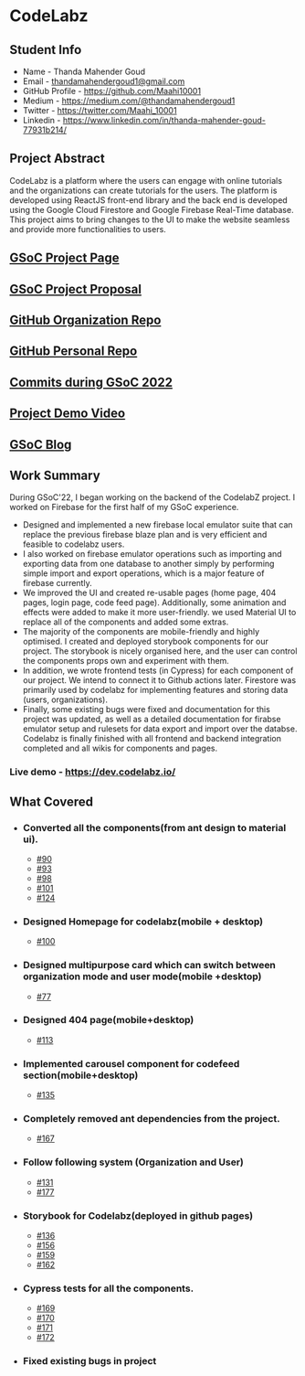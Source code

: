 # CodeLabz

## Student Info

- Name - Thanda Mahender Goud
- Email - thandamahendergoud1@gmail.com
- GitHub Profile - https://github.com/Maahi10001
- Medium - https://medium.com/@thandamahendergoud1
- Twitter - https://twitter.com/Maahi_10001
- Linkedin - https://www.linkedin.com/in/thanda-mahender-goud-77931b214/
## Project Abstract

CodeLabz is a platform where the users can engage with online tutorials and the organizations can create tutorials for the users. The platform is developed using ReactJS front-end library and the back end is developed using the Google Cloud Firestore and Google Firebase Real-Time database. This project aims to bring changes to the UI to make the website seamless and provide more functionalities to users.

## [GSoC Project Page](https://summerofcode.withgoogle.com/programs/2022/projects/zwGmPCW4)

## [GSoC Project Proposal](https://drive.google.com/file/d/1rZIGdOAUsiqNNvIuBbtArY7OYG5-Xrfw/view?usp=sharing)

## [GitHub Organization Repo](https://github.com/scorelab/Codelabz)

## [GitHub Personal Repo](https://github.com/Maahi10001/Codelabz)

## [Commits during GSoC 2022](https://github.com/scorelab/Codelabz/commits?author=maahi10001)

## [Project Demo Video](https://youtu.be/vHhyuYpfgJk)

## [GSoC Blog](https://medium.com/scorelab/the-beginning-of-gsoc22-journey-with-score-lab-655cc2b08dd1)

## Work Summary

During GSoC'22, I began working on the backend of the CodelabZ project. I worked on Firebase for the first half of my GSoC experience.
- Designed and implemented a new firebase local emulator suite that can replace the previous firebase blaze plan and is very efficient and feasible to codelabz users. 
- I also worked on firebase emulator operations such as importing and exporting data from one database to another simply by performing simple import and export operations, which is a major feature of firebase currently.
-  We improved the UI and created re-usable pages (home page, 404 pages, login page, code feed page). Additionally, some animation and effects were added to make it more user-friendly. we used Material UI to replace all of the components and added some extras. 
-  The majority of the components are mobile-friendly and highly optimised. I created and deployed storybook components for our project. The storybook is nicely organised here, and the user can control the components props own and experiment with them.
-   In addition, we wrote frontend tests (in Cypress) for each component of our project. We intend to connect it to Github actions later. Firestore was primarily used by codelabz for implementing features and storing data (users, organizations). 
-   Finally, some existing bugs were fixed and documentation for this project was updated, as well as a detailed documentation for firabse emulator setup and rulesets for data export and import over the databse. Codelabz is finally finished with all frontend and backend integration completed and all wikis for components and pages.

### Live demo - https://dev.codelabz.io/

## What Covered

- ### Converted all the components(from ant design to material ui).
  - [#90](https://github.com/scorelab/Codelabz/pull/90)
  - [#93](https://github.com/scorelab/Codelabz/pull/93)
  - [#98](https://github.com/scorelab/Codelabz/pull/98)
  - [#101](https://github.com/scorelab/Codelabz/pull/101)
  - [#124](https://github.com/scorelab/Codelabz/pull/124)
- ### Designed Homepage for codelabz(mobile + desktop)
  - [#100](https://github.com/scorelab/Codelabz/pull/100)
- ### Designed multipurpose card which can switch between organization mode and user mode(mobile +desktop)
  - [#77](https://github.com/scorelab/Codelabz/pull/77)
- ### Designed 404 page(mobile+desktop)
  - [#113](https://github.com/scorelab/Codelabz/pull/113)
- ### Implemented carousel component for codefeed section(mobile+desktop)
  - [#135](https://github.com/scorelab/Codelabz/pull/135)
- ### Completely removed ant dependencies from the project.
  - [#167](https://github.com/scorelab/Codelabz/pull/167)
- ### Follow following system (Organization and User)
  - [#131](https://github.com/scorelab/Codelabz/pull/131)
  - [#177](https://github.com/scorelab/Codelabz/pull/177)
- ### Storybook for Codelabz(deployed in github pages)
  - [#136](https://github.com/scorelab/Codelabz/pull/136)
  - [#156](https://github.com/scorelab/Codelabz/pull/156)
  - [#159](https://github.com/scorelab/Codelabz/pull/159)
  - [#162](https://github.com/scorelab/Codelabz/pull/162)
- ### Cypress tests for all the components.
  - [#169](https://github.com/scorelab/Codelabz/pull/169)
  - [#170](https://github.com/scorelab/Codelabz/pull/170)
  - [#171](https://github.com/scorelab/Codelabz/pull/171)
  - [#172](https://github.com/scorelab/Codelabz/pull/172)
- ### Fixed existing bugs in project
